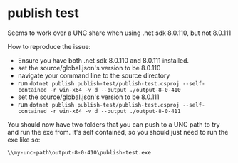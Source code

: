 # publish test

Seems to work over a UNC share when using .net sdk 8.0.110, but not 8.0.111

How to reproduce the issue:
- Ensure you have both .net sdk 8.0.110 and 8.0.111 installed.
- set the source/global.json's version to be 8.0.110
- navigate your command line to the source directory
- run `dotnet publish publish-test/publish-test.csproj --self-contained -r win-x64 -v d --output ./output-8-0-410`
- set the source/global.json's version to be 8.0.111
- run `dotnet publish publish-test/publish-test.csproj --self-contained -r win-x64 -v d --output ./output-8-0-411`

You should now have two folders that you can push to a UNC path to try and run the exe from. It's self contained, so you should just need to run the exe like so:
```
\\my-unc-path\output-8-0-410\publish-test.exe
```
